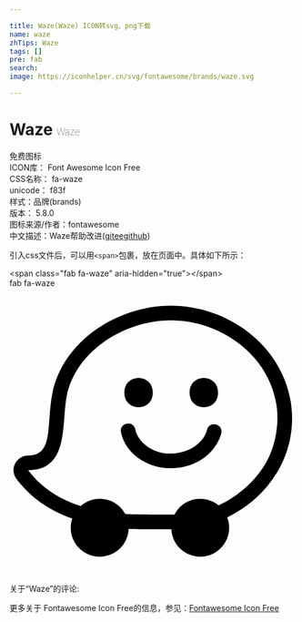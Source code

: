 ```yaml
---

title: Waze(Waze) ICON转svg、png下载
name: waze
zhTips: Waze
tags: []
pre: fab
search: 
image: https://iconhelper.cn/svg/fontawesome/brands/waze.svg

---
```


# Waze  <small style="font-size: 60%;font-weight: 100">Waze</small>


<div class="detail-page">
<p>
<span><span class="badge-success badge">免费图标</span> </span>
<br/>
<span>
ICON库：
<span class="badge-secondary badge">Font Awesome Icon Free</span> 
</span>
<br/>
<span>
CSS名称：
<span class="badge-secondary badge">fa-waze</span> 
</span>
<br/>
<span>
unicode：
<span class="badge-secondary badge">f83f</span> 
<copy-btn content='f83f' btn-title=""></copy-btn>
<copy-btn :content='String.fromCodePoint(parseInt("f83f", 16))' btn-title="复制U"></copy-btn>
</span><br/><span>样式：<span class="badge-light badge">品牌(brands)</span></span>
<br/>
<span>
版本：
<span class="badge-secondary badge">5.8.0</span> 
</span>
<br/>
<span>图标来源/作者：<span class="badge-light badge">fontawesome</span></span> 
<br/>
<span class="zh-detail">中文描述：<span class="badge-primary badge">Waze</span><span class="help-link"><span>帮助改进</span>(<a href="https://gitee.com/liuwave/icon-helper/edit/master/json/fontawesome/brands/waze.json" target="_blank" rel="noopener noreferrer">gitee</a><a href="https://github.com/liuwave/icon-helper/edit/master/json/fontawesome/brands/waze.json" target="_blank" rel="noopener noreferrer">github</a></span>)</span><br/>
</p>
</div>
<div class="alert alert-dark">
  <i class="fab fa-waze fa-xs"></i>
  <i class="fab fa-waze fa-sm"></i>
  <i class="fab fa-waze fa-lg"></i>
  <i class="fab fa-waze fa-2x"></i>
  <i class="fab fa-waze fa-3x"></i>
  <i class="fab fa-waze fa-5x"></i>
  <i class="fab fa-waze fa-7x"></i>
</div>
<div>
  <p>引入css文件后，可以用<code>&lt;span&gt;</code>包裹，放在页面中。具体如下所示：    
  </p>
  <div class="alert alert-primary" style="font-size: 14px">
    &lt;span class="fab fa-waze" aria-hidden="true"&gt;&lt;/span&gt;
    <copy-btn content='<span class="fab fa-waze" aria-hidden="true"></span>'></copy-btn>
  </div>
  <div class="alert alert-secondary">
    <i class="fab fa-waze"
    style="font-size: 24px"
    aria-hidden="true"></i> fab fa-waze
    <copy-btn content="fab fa-waze" btn-title="复制图标名称"></copy-btn>
  </div>
</div>
<div id="svg" class="svg-wrap">
<svg xmlns="http://www.w3.org/2000/svg" viewBox="0 0 512 512"><path d="M502.17 201.67C516.69 287.53 471.23 369.59 389 409.8c13 34.1-12.4 70.2-48.32 70.2a51.68 51.68 0 0 1-51.57-49c-6.44.19-64.2 0-76.33-.64A51.69 51.69 0 0 1 159 479.92c-33.86-1.36-57.95-34.84-47-67.92-37.21-13.11-72.54-34.87-99.62-70.8-13-17.28-.48-41.8 20.84-41.8 46.31 0 32.22-54.17 43.15-110.26C94.8 95.2 193.12 32 288.09 32c102.48 0 197.15 70.67 214.08 169.67zM373.51 388.28c42-19.18 81.33-56.71 96.29-102.14 40.48-123.09-64.15-228-181.71-228-83.45 0-170.32 55.42-186.07 136-9.53 48.91 5 131.35-68.75 131.35C58.21 358.6 91.6 378.11 127 389.54c24.66-21.8 63.87-15.47 79.83 14.34 14.22 1 79.19 1.18 87.9.82a51.69 51.69 0 0 1 78.78-16.42zM205.12 187.13c0-34.74 50.84-34.75 50.84 0s-50.84 34.74-50.84 0zm116.57 0c0-34.74 50.86-34.75 50.86 0s-50.86 34.75-50.86 0zm-122.61 70.69c-3.44-16.94 22.18-22.18 25.62-5.21l.06.28c4.14 21.42 29.85 44 64.12 43.07 35.68-.94 59.25-22.21 64.11-42.77 4.46-16.05 28.6-10.36 25.47 6-5.23 22.18-31.21 62-91.46 62.9-42.55 0-80.88-27.84-87.9-64.25z"/></svg>
</div>
<detail full-name='fa-waze'></detail>
<div>
<p>关于“Waze”的评论:</p>
</div>
<Vssue title="关于“Waze”的评论" ></Vssue>    
<div><p>更多关于  Fontawesome Icon Free的信息，参见：<a target="_blank" href="https://iconhelper.cn/fontawesome.html">Fontawesome Icon Free</a>
</p></div>
